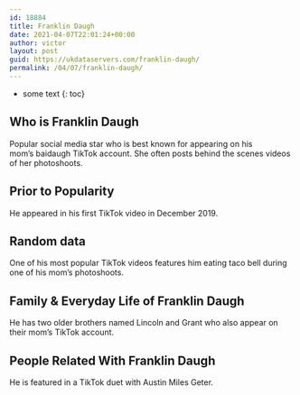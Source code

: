 ```yaml
---
id: 18884
title: Franklin Daugh
date: 2021-04-07T22:01:24+00:00
author: victor
layout: post
guid: https://ukdataservers.com/franklin-daugh/
permalink: /04/07/franklin-daugh/
---
```


* some text
{: toc}


## Who is Franklin Daugh



Popular social media star who is best known for appearing on his mom&#8217;s baidaugh TikTok account. She often posts behind the scenes videos of her photoshoots. 

                
                
                
## Prior to Popularity



He appeared in his first TikTok video in December 2019.

                
                
                
## Random data



One of his most popular TikTok videos features him eating taco bell during one of his mom&#8217;s photoshoots. 

                
                
                
## Family & Everyday Life of Franklin Daugh



He has two older brothers named Lincoln and Grant who also appear on their mom&#8217;s TikTok account. 

                
                
                
## People Related With Franklin Daugh



He is featured in a TikTok duet with Austin Miles Geter. 

                
              
            
          
          
          